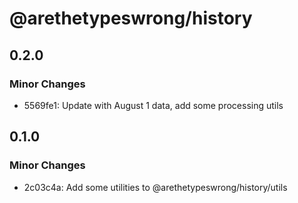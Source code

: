 # @arethetypeswrong/history

## 0.2.0

### Minor Changes

- 5569fe1: Update with August 1 data, add some processing utils

## 0.1.0

### Minor Changes

- 2c03c4a: Add some utilities to @arethetypeswrong/history/utils
